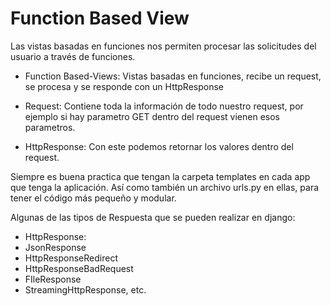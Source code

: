 # Function Based View

Las vistas basadas en funciones nos permiten procesar las solicitudes del usuario a través de funciones.

- Function Based-Views: Vistas basadas en funciones, recibe un request, se procesa y se responde con un HttpResponse

- Request: Contiene toda la información de todo nuestro request, por ejemplo si hay parametro GET dentro del request vienen esos parametros.

- HttpResponse: Con este podemos retornar los valores dentro del request.

Siempre es buena practica que tengan la carpeta templates en cada app que tenga la aplicación. Así como también un archivo urls.py en ellas, para tener el código más pequeño y modular.

Algunas de las tipos de Respuesta que se pueden realizar en django:

- HttpResponse:
- JsonResponse
- HttpResponseRedirect
- HttpResponseBadRequest
- FIleResponse
- StreamingHttpResponse, etc.
